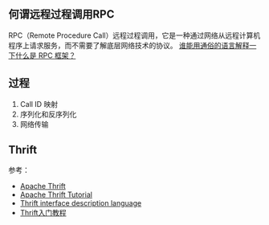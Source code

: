 
## 何谓远程过程调用RPC
RPC（Remote Procedure Call）远程过程调用，它是一种通过网络从远程计算机程序上请求服务，而不需要了解底层网络技术的协议。
[谁能用通俗的语言解释一下什么是 RPC 框架？](https://www.zhihu.com/question/25536695)

## 过程
1. Call ID 映射
2. 序列化和反序列化
3. 网络传输

## Thrift
参考：
- [Apache Thrift](http://thrift.apache.org/)
- [Apache Thrift Tutorial](http://thrift.apache.org/tutorial/)
- [Thrift interface description language](http://thrift.apache.org/docs/idl)
- [Thrift入门教程](http://blog.jobbole.com/107828/)
